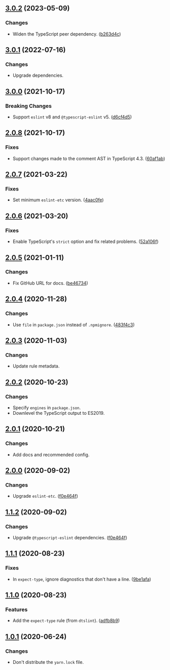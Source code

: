 <a name="3.0.2"></a>
## [3.0.2](https://github.com/cartant/eslint-plugin-dtslint/compare/v3.0.1...v3.0.2) (2023-05-09)

### Changes

- Widen the TypeScript peer dependency. ([b263d4c](https://github.com/cartant/eslint-plugin-dtslint/commit/b263d4c))

<a name="3.0.1"></a>
## [3.0.1](https://github.com/cartant/eslint-plugin-dtslint/compare/v3.0.0...v3.0.1) (2022-07-16)

### Changes

- Upgrade dependencies.

<a name="3.0.0"></a>
## [3.0.0](https://github.com/cartant/eslint-plugin-dtslint/compare/v2.0.8...v3.0.0) (2021-10-17)

### Breaking Changes

- Support `eslint` v8 and `@typescript-eslint` v5. ([d6cf4d5](https://github.com/cartant/eslint-plugin-dtslint/commit/d6cf4d5))

<a name="2.0.8"></a>
## [2.0.8](https://github.com/cartant/eslint-plugin-dtslint/compare/v2.0.7...v2.0.8) (2021-10-17)

### Fixes

- Support changes made to the comment AST in TypeScript 4.3. ([60af1ab](https://github.com/cartant/eslint-plugin-dtslint/commit/60af1ab))

<a name="2.0.7"></a>
## [2.0.7](https://github.com/cartant/eslint-plugin-dtslint/compare/v2.0.6...v2.0.7) (2021-03-22)

### Fixes

- Set minimum `eslint-etc` version. ([4aac0fe](https://github.com/cartant/eslint-plugin-dtslint/commit/4aac0fe))

<a name="2.0.6"></a>
## [2.0.6](https://github.com/cartant/eslint-plugin-dtslint/compare/v2.0.5...v2.0.6) (2021-03-20)

### Fixes

* Enable TypeScript's `strict` option and fix related problems. ([52a106f](https://github.com/cartant/eslint-plugin-dtslint/commit/52a106f))

<a name="2.0.5"></a>
## [2.0.5](https://github.com/cartant/eslint-plugin-dtslint/compare/v2.0.4...v2.0.5) (2021-01-11)

### Changes

* Fix GitHub URL for docs. ([be46734](https://github.com/cartant/eslint-plugin-dtslint/commit/be46734))

<a name="2.0.4"></a>
## [2.0.4](https://github.com/cartant/eslint-plugin-dtslint/compare/v2.0.3...v2.0.4) (2020-11-28)

### Changes

* Use `file` in `package.json` instead of `.npmignore`. ([483f4c3](https://github.com/cartant/eslint-plugin-dtslint/commit/483f4c3))

<a name="2.0.3"></a>
## [2.0.3](https://github.com/cartant/eslint-plugin-dtslint/compare/v2.0.2...v2.0.3) (2020-11-03)

### Changes

* Update rule metadata.

<a name="2.0.2"></a>
## [2.0.2](https://github.com/cartant/eslint-plugin-dtslint/compare/v2.0.1...v2.0.2) (2020-10-23)

### Changes

* Specify `engines` in `package.json`.
* Downlevel the TypeScript output to ES2019.

<a name="2.0.1"></a>
## [2.0.1](https://github.com/cartant/eslint-plugin-dtslint/compare/v2.0.0...v2.0.1) (2020-10-21)

### Changes

* Add docs and recommended config.

<a name="2.0.0"></a>
## [2.0.0](https://github.com/cartant/eslint-plugin-dtslint/compare/v1.1.2...v2.0.0) (2020-09-02)

### Changes

* Upgrade `eslint-etc`. ([f0e464f](https://github.com/cartant/eslint-plugin-dtslint/commit/f0e464f))

<a name="1.1.2"></a>
## [1.1.2](https://github.com/cartant/eslint-plugin-dtslint/compare/v1.1.1...v1.1.2) (2020-09-02)

### Changes

* Upgrade `@typescript-eslint` dependencies. ([f0e464f](https://github.com/cartant/eslint-plugin-dtslint/commit/f0e464f))

<a name="1.1.1"></a>
## [1.1.1](https://github.com/cartant/eslint-plugin-dtslint/compare/v1.1.0...v1.1.1) (2020-08-23)

### Fixes

* In `expect-type`, ignore diagnostics that don't have a line. ([9be1afa](https://github.com/cartant/eslint-plugin-dtslint/commit/9be1afa))

<a name="1.1.0"></a>
## [1.1.0](https://github.com/cartant/eslint-plugin-dtslint/compare/v1.0.1...v1.1.0) (2020-08-23)

### Features

* Add the `expect-type` rule (from `dtslint`). ([adfb8b9](https://github.com/cartant/eslint-plugin-dtslint/commit/adfb8b9))

<a name="1.0.1"></a>
## [1.0.1](https://github.com/cartant/eslint-plugin-dtslint/compare/v1.0.0...v1.0.1) (2020-06-24)

### Changes

* Don't distribute the `yarn.lock` file.
